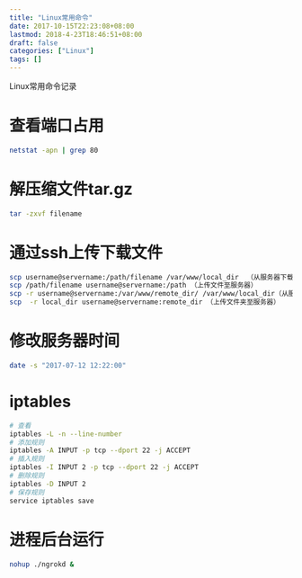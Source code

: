 ```yaml
---
title: "Linux常用命令"
date: 2017-10-15T22:23:08+08:00
lastmod: 2018-4-23T18:46:51+08:00
draft: false
categories: ["Linux"]
tags: []
---
```


Linux常用命令记录
<!--more-->

# 查看端口占用

``` bash
netstat -apn | grep 80
```

# 解压缩文件tar.gz

``` bash
tar -zxvf filename
```

# 通过ssh上传下载文件

``` bash
scp username@servername:/path/filename /var/www/local_dir  （从服务器下载文件）
scp /path/filename username@servername:/path （上传文件至服务器）
scp -r username@servername:/var/www/remote_dir/ /var/www/local_dir（从服务器下载文件夹）
scp  -r local_dir username@servername:remote_dir （上传文件夹至服务器）
```

# 修改服务器时间

``` bash
date -s "2017-07-12 12:22:00"
```

# iptables

``` bash
# 查看
iptables -L -n --line-number
# 添加规则
iptables -A INPUT -p tcp --dport 22 -j ACCEPT
# 插入规则
iptables -I INPUT 2 -p tcp --dport 22 -j ACCEPT
# 删除规则
iptables -D INPUT 2
# 保存规则
service iptables save
```

# 进程后台运行

``` bash
nohup ./ngrokd &
```
